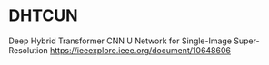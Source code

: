 # DHTCUN
Deep Hybrid Transformer CNN U Network for Single-Image Super-Resolution
https://ieeexplore.ieee.org/document/10648606
